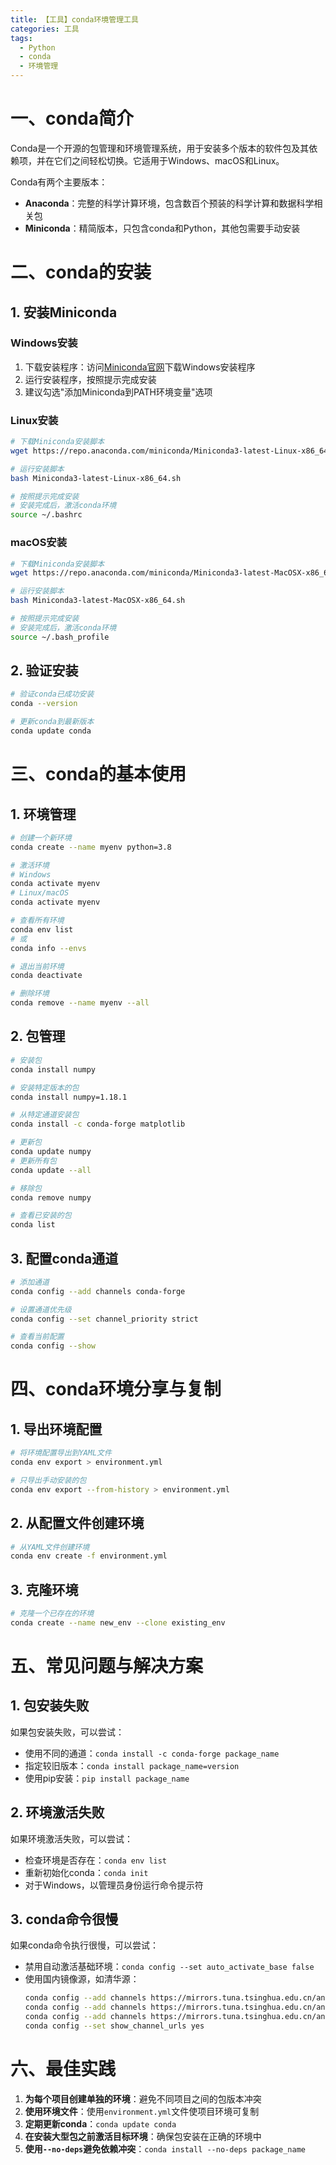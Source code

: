 ```yaml
---
title: 【工具】conda环境管理工具
categories: 工具
tags:
  - Python
  - conda
  - 环境管理
---
```


# 一、conda简介

Conda是一个开源的包管理和环境管理系统，用于安装多个版本的软件包及其依赖项，并在它们之间轻松切换。它适用于Windows、macOS和Linux。

Conda有两个主要版本：
- **Anaconda**：完整的科学计算环境，包含数百个预装的科学计算和数据科学相关包
- **Miniconda**：精简版本，只包含conda和Python，其他包需要手动安装

# 二、conda的安装

## 1. 安装Miniconda

### Windows安装
1. 下载安装程序：访问[Miniconda官网](https://docs.conda.io/en/latest/miniconda.html)下载Windows安装程序
2. 运行安装程序，按照提示完成安装
3. 建议勾选"添加Miniconda到PATH环境变量"选项

### Linux安装
```bash
# 下载Miniconda安装脚本
wget https://repo.anaconda.com/miniconda/Miniconda3-latest-Linux-x86_64.sh

# 运行安装脚本
bash Miniconda3-latest-Linux-x86_64.sh

# 按照提示完成安装
# 安装完成后，激活conda环境
source ~/.bashrc
```

### macOS安装
```bash
# 下载Miniconda安装脚本
wget https://repo.anaconda.com/miniconda/Miniconda3-latest-MacOSX-x86_64.sh

# 运行安装脚本
bash Miniconda3-latest-MacOSX-x86_64.sh

# 按照提示完成安装
# 安装完成后，激活conda环境
source ~/.bash_profile
```

## 2. 验证安装

```bash
# 验证conda已成功安装
conda --version

# 更新conda到最新版本
conda update conda
```

# 三、conda的基本使用

## 1. 环境管理

```bash
# 创建一个新环境
conda create --name myenv python=3.8

# 激活环境
# Windows
conda activate myenv
# Linux/macOS
conda activate myenv

# 查看所有环境
conda env list
# 或
conda info --envs

# 退出当前环境
conda deactivate

# 删除环境
conda remove --name myenv --all
```

## 2. 包管理

```bash
# 安装包
conda install numpy

# 安装特定版本的包
conda install numpy=1.18.1

# 从特定通道安装包
conda install -c conda-forge matplotlib

# 更新包
conda update numpy
# 更新所有包
conda update --all

# 移除包
conda remove numpy

# 查看已安装的包
conda list
```

## 3. 配置conda通道

```bash
# 添加通道
conda config --add channels conda-forge

# 设置通道优先级
conda config --set channel_priority strict

# 查看当前配置
conda config --show
```

# 四、conda环境分享与复制

## 1. 导出环境配置

```bash
# 将环境配置导出到YAML文件
conda env export > environment.yml

# 只导出手动安装的包
conda env export --from-history > environment.yml
```

## 2. 从配置文件创建环境

```bash
# 从YAML文件创建环境
conda env create -f environment.yml
```

## 3. 克隆环境

```bash
# 克隆一个已存在的环境
conda create --name new_env --clone existing_env
```

# 五、常见问题与解决方案

## 1. 包安装失败

如果包安装失败，可以尝试：
- 使用不同的通道：`conda install -c conda-forge package_name`
- 指定较旧版本：`conda install package_name=version`
- 使用pip安装：`pip install package_name`

## 2. 环境激活失败

如果环境激活失败，可以尝试：
- 检查环境是否存在：`conda env list`
- 重新初始化conda：`conda init`
- 对于Windows，以管理员身份运行命令提示符

## 3. conda命令很慢

如果conda命令执行很慢，可以尝试：
- 禁用自动激活基础环境：`conda config --set auto_activate_base false`
- 使用国内镜像源，如清华源：
  ```bash
  conda config --add channels https://mirrors.tuna.tsinghua.edu.cn/anaconda/pkgs/free/
  conda config --add channels https://mirrors.tuna.tsinghua.edu.cn/anaconda/pkgs/main/
  conda config --add channels https://mirrors.tuna.tsinghua.edu.cn/anaconda/cloud/conda-forge/
  conda config --set show_channel_urls yes
  ```

# 六、最佳实践

1. **为每个项目创建单独的环境**：避免不同项目之间的包版本冲突
2. **使用环境文件**：使用`environment.yml`文件使项目环境可复制
3. **定期更新conda**：`conda update conda`
4. **在安装大型包之前激活目标环境**：确保包安装在正确的环境中
5. **使用`--no-deps`避免依赖冲突**：`conda install --no-deps package_name`